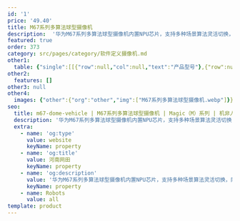 ```yaml
---
id: '1'
price: '49.40'
title: M67系列多算法球型摄像机
description:  '华为M67系列多算法球型摄像机内置NPU芯片，支持多种场景算法灵活切换，同一场景不同类型目标的解析能力可按需加载，适用于城市复杂场景的智能业务。摄像机支持交通参数采集、违法停车、车辆交通违法行为检测抓拍，适用于城市道路的智能化业务部署。'
featured: true
order: 373
category: src/pages/category/软件定义摄像机.md
other1: 
  table: {"single":[[{"row":null,"col":null,"text":"产品型号"},{"row":null,"col":null,"text":"M6721-E-Z31"},{"row":null,"col":null,"text":"M6741-E-Z37"}],[{"row":null,"col":null,"text":"图像传感器"},{"row":null,"col":null,"text":"1/1.8\" 200万像素逐行扫描CMOS"},{"row":null,"col":null,"text":"1/1.8\" 400万像素逐行扫描CMOS"}],[{"row":null,"col":null,"text":"最大分辨率"},{"row":null,"col":null,"text":"1920×1080"},{"row":null,"col":null,"text":"2560×1440"}],[{"row":null,"col":null,"text":"低照度"},{"row":null,"col":"2","text":"支持"}],[{"row":null,"col":null,"text":"镜头焦距"},{"row":null,"col":null,"text":"6-186mm"},{"row":null,"col":null,"text":"5.6-208mm"}],[{"row":null,"col":null,"text":"光学变焦倍率"},{"row":null,"col":null,"text":"31"},{"row":null,"col":null,"text":"37"}],[{"row":null,"col":null,"text":"水平旋转范围"},{"row":null,"col":"2","text":"0°～360°"}],[{"row":null,"col":null,"text":"垂直旋转范围"},{"row":null,"col":"2","text":"-20°～90°"}],[{"row":null,"col":null,"text":"补光方式"},{"row":null,"col":"2","text":"红外200米"}],[{"row":null,"col":null,"text":"宽动态"},{"row":null,"col":"2","text":"支持"}],[{"row":null,"col":null,"text":"智能分析"},{"row":null,"col":"2","text":"支持"}],[{"row":null,"col":null,"text":"电源"},{"row":null,"col":"2","text":"AC24V"}]]}
other2:
  features: []
other3: null
other4:
  images: {"other":{"org":"other","img":["M67系列多算法球型摄像机.webp"]}}
seo:
  title: m67-dome-vehicle | M67系列多算法球型摄像机 | Magic（M）系列 | 机非人全结构化摄像机 | 软件定义摄像机 | 机器视觉
  description: '华为M67系列多算法球型摄像机内置NPU芯片，支持多种场景算法灵活切换，同一场景不同类型目标的解析能力可按需加载，适用于城市复杂场景的智能业务。摄像机支持交通参数采集、违法停车、车辆交通违法行为检测抓拍，适用于城市道路的智能化业务部署。'
  extra:
    - name: 'og:type'
      value: website
      keyName: property
    - name: 'og:title'
      value: 河南网田
      keyName: property
    - name: 'og:description'
      value: '华为M67系列多算法球型摄像机内置NPU芯片，支持多种场景算法灵活切换，同一场景不同类型目标的解析能力可按需加载，适用于城市复杂场景的智能业务。摄像机支持交通参数采集、违法停车、车辆交通违法行为检测抓拍，适用于城市道路的智能化业务部署。'
      keyName: property
    - name: Robots
      value: all
template: product
---
```

